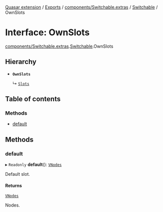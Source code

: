 [Quasar extension](../index.md) / [Exports](../modules.md) / [components/Switchable.extras](../modules/components_Switchable_extras.md) / [Switchable](../modules/components_Switchable_extras.Switchable.md) / OwnSlots

# Interface: OwnSlots

[components/Switchable.extras](../modules/components_Switchable_extras.md).[Switchable](../modules/components_Switchable_extras.Switchable.md).OwnSlots

## Hierarchy

- **`OwnSlots`**

  ↳ [`Slots`](components_Switchable_extras.Switchable.Slots.md)

## Table of contents

### Methods

- [default](components_Switchable_extras.Switchable.OwnSlots.md#default)

## Methods

### default

▸ `Readonly` **default**(): [`VNodes`](../modules/components_api_misc.md#vnodes)

Default slot.

#### Returns

[`VNodes`](../modules/components_api_misc.md#vnodes)

Nodes.

